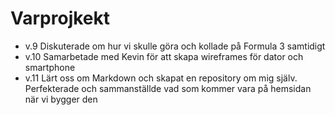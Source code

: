 # Varprojkekt
* v.9 Diskuterade om hur vi skulle göra och kollade på Formula 3 samtidigt
* v.10 Samarbetade med Kevin för att skapa wireframes för dator och smartphone
* v.11 Lärt oss om Markdown och skapat en repository om mig själv. Perfekterade och sammanställde vad som kommer vara på hemsidan när vi bygger den
